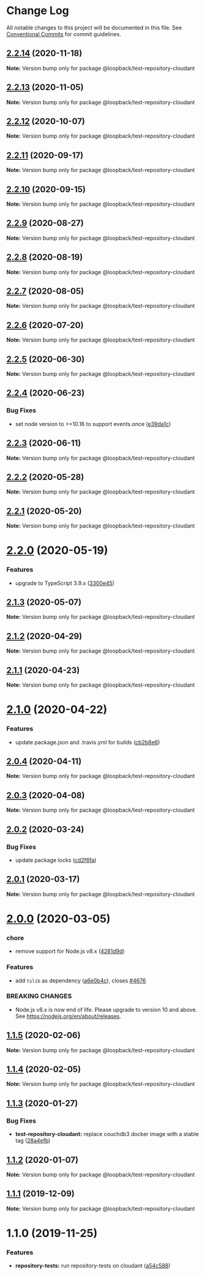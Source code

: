 # Change Log

All notable changes to this project will be documented in this file.
See [Conventional Commits](https://conventionalcommits.org) for commit guidelines.

## [2.2.14](https://github.com/strongloop/loopback-next/compare/@loopback/test-repository-cloudant@2.2.13...@loopback/test-repository-cloudant@2.2.14) (2020-11-18)

**Note:** Version bump only for package @loopback/test-repository-cloudant





## [2.2.13](https://github.com/strongloop/loopback-next/compare/@loopback/test-repository-cloudant@2.2.12...@loopback/test-repository-cloudant@2.2.13) (2020-11-05)

**Note:** Version bump only for package @loopback/test-repository-cloudant





## [2.2.12](https://github.com/strongloop/loopback-next/compare/@loopback/test-repository-cloudant@2.2.11...@loopback/test-repository-cloudant@2.2.12) (2020-10-07)

**Note:** Version bump only for package @loopback/test-repository-cloudant





## [2.2.11](https://github.com/strongloop/loopback-next/compare/@loopback/test-repository-cloudant@2.2.10...@loopback/test-repository-cloudant@2.2.11) (2020-09-17)

**Note:** Version bump only for package @loopback/test-repository-cloudant





## [2.2.10](https://github.com/strongloop/loopback-next/compare/@loopback/test-repository-cloudant@2.2.9...@loopback/test-repository-cloudant@2.2.10) (2020-09-15)

**Note:** Version bump only for package @loopback/test-repository-cloudant





## [2.2.9](https://github.com/strongloop/loopback-next/compare/@loopback/test-repository-cloudant@2.2.8...@loopback/test-repository-cloudant@2.2.9) (2020-08-27)

**Note:** Version bump only for package @loopback/test-repository-cloudant





## [2.2.8](https://github.com/strongloop/loopback-next/compare/@loopback/test-repository-cloudant@2.2.7...@loopback/test-repository-cloudant@2.2.8) (2020-08-19)

**Note:** Version bump only for package @loopback/test-repository-cloudant





## [2.2.7](https://github.com/strongloop/loopback-next/compare/@loopback/test-repository-cloudant@2.2.6...@loopback/test-repository-cloudant@2.2.7) (2020-08-05)

**Note:** Version bump only for package @loopback/test-repository-cloudant





## [2.2.6](https://github.com/strongloop/loopback-next/compare/@loopback/test-repository-cloudant@2.2.5...@loopback/test-repository-cloudant@2.2.6) (2020-07-20)

**Note:** Version bump only for package @loopback/test-repository-cloudant





## [2.2.5](https://github.com/strongloop/loopback-next/compare/@loopback/test-repository-cloudant@2.2.4...@loopback/test-repository-cloudant@2.2.5) (2020-06-30)

**Note:** Version bump only for package @loopback/test-repository-cloudant





## [2.2.4](https://github.com/strongloop/loopback-next/compare/@loopback/test-repository-cloudant@2.2.3...@loopback/test-repository-cloudant@2.2.4) (2020-06-23)


### Bug Fixes

* set node version to >=10.16 to support events.once ([e39da1c](https://github.com/strongloop/loopback-next/commit/e39da1ca47728eafaf83c10ce35b09b03b6a4edc))





## [2.2.3](https://github.com/strongloop/loopback-next/compare/@loopback/test-repository-cloudant@2.2.2...@loopback/test-repository-cloudant@2.2.3) (2020-06-11)

**Note:** Version bump only for package @loopback/test-repository-cloudant





## [2.2.2](https://github.com/strongloop/loopback-next/compare/@loopback/test-repository-cloudant@2.2.1...@loopback/test-repository-cloudant@2.2.2) (2020-05-28)

**Note:** Version bump only for package @loopback/test-repository-cloudant





## [2.2.1](https://github.com/strongloop/loopback-next/compare/@loopback/test-repository-cloudant@2.2.0...@loopback/test-repository-cloudant@2.2.1) (2020-05-20)

**Note:** Version bump only for package @loopback/test-repository-cloudant





# [2.2.0](https://github.com/strongloop/loopback-next/compare/@loopback/test-repository-cloudant@2.1.2...@loopback/test-repository-cloudant@2.2.0) (2020-05-19)


### Features

* upgrade to TypeScript 3.9.x ([3300e45](https://github.com/strongloop/loopback-next/commit/3300e4569ab8410bb1285f7a54d326e9d976476d))





## [2.1.3](https://github.com/strongloop/loopback-next/compare/@loopback/test-repository-cloudant@2.1.2...@loopback/test-repository-cloudant@2.1.3) (2020-05-07)

**Note:** Version bump only for package @loopback/test-repository-cloudant





## [2.1.2](https://github.com/strongloop/loopback-next/compare/@loopback/test-repository-cloudant@2.1.1...@loopback/test-repository-cloudant@2.1.2) (2020-04-29)

**Note:** Version bump only for package @loopback/test-repository-cloudant





## [2.1.1](https://github.com/strongloop/loopback-next/compare/@loopback/test-repository-cloudant@2.1.0...@loopback/test-repository-cloudant@2.1.1) (2020-04-23)

**Note:** Version bump only for package @loopback/test-repository-cloudant





# [2.1.0](https://github.com/strongloop/loopback-next/compare/@loopback/test-repository-cloudant@2.0.4...@loopback/test-repository-cloudant@2.1.0) (2020-04-22)


### Features

* update package.json and .travis.yml for builds ([cb2b8e6](https://github.com/strongloop/loopback-next/commit/cb2b8e6a18616dda7783c0193091039d4e608131))





## [2.0.4](https://github.com/strongloop/loopback-next/compare/@loopback/test-repository-cloudant@2.0.3...@loopback/test-repository-cloudant@2.0.4) (2020-04-11)

**Note:** Version bump only for package @loopback/test-repository-cloudant





## [2.0.3](https://github.com/strongloop/loopback-next/compare/@loopback/test-repository-cloudant@2.0.2...@loopback/test-repository-cloudant@2.0.3) (2020-04-08)

**Note:** Version bump only for package @loopback/test-repository-cloudant





## [2.0.2](https://github.com/strongloop/loopback-next/compare/@loopback/test-repository-cloudant@2.0.1...@loopback/test-repository-cloudant@2.0.2) (2020-03-24)


### Bug Fixes

* update package locks ([cd2f6fa](https://github.com/strongloop/loopback-next/commit/cd2f6fa7a732afe4a16f4ccf8316ff3142959fe8))





## [2.0.1](https://github.com/strongloop/loopback-next/compare/@loopback/test-repository-cloudant@2.0.0...@loopback/test-repository-cloudant@2.0.1) (2020-03-17)

**Note:** Version bump only for package @loopback/test-repository-cloudant





# [2.0.0](https://github.com/strongloop/loopback-next/compare/@loopback/test-repository-cloudant@1.1.5...@loopback/test-repository-cloudant@2.0.0) (2020-03-05)


### chore

* remove support for Node.js v8.x ([4281d9d](https://github.com/strongloop/loopback-next/commit/4281d9df50f0715d32879e1442a90b643ec8f542))


### Features

* add `tslib` as dependency ([a6e0b4c](https://github.com/strongloop/loopback-next/commit/a6e0b4ce7b862764167cefedee14c1115b25e0a4)), closes [#4676](https://github.com/strongloop/loopback-next/issues/4676)


### BREAKING CHANGES

* Node.js v8.x is now end of life. Please upgrade to version
10 and above. See https://nodejs.org/en/about/releases.





## [1.1.5](https://github.com/strongloop/loopback-next/compare/@loopback/test-repository-cloudant@1.1.4...@loopback/test-repository-cloudant@1.1.5) (2020-02-06)

**Note:** Version bump only for package @loopback/test-repository-cloudant





## [1.1.4](https://github.com/strongloop/loopback-next/compare/@loopback/test-repository-cloudant@1.1.3...@loopback/test-repository-cloudant@1.1.4) (2020-02-05)

**Note:** Version bump only for package @loopback/test-repository-cloudant





## [1.1.3](https://github.com/strongloop/loopback-next/compare/@loopback/test-repository-cloudant@1.1.2...@loopback/test-repository-cloudant@1.1.3) (2020-01-27)


### Bug Fixes

* **test-repository-cloudant:** replace couchdb3 docker image with a stable tag ([28a4efb](https://github.com/strongloop/loopback-next/commit/28a4efb9bdb788cd7c59d5e1dd9e1ff8b79b827a))





## [1.1.2](https://github.com/strongloop/loopback-next/compare/@loopback/test-repository-cloudant@1.1.1...@loopback/test-repository-cloudant@1.1.2) (2020-01-07)

**Note:** Version bump only for package @loopback/test-repository-cloudant





## [1.1.1](https://github.com/strongloop/loopback-next/compare/@loopback/test-repository-cloudant@1.1.0...@loopback/test-repository-cloudant@1.1.1) (2019-12-09)

**Note:** Version bump only for package @loopback/test-repository-cloudant





# 1.1.0 (2019-11-25)


### Features

* **repository-tests:** run repository-tests on cloudant ([a54c588](https://github.com/strongloop/loopback-next/commit/a54c588e3f59b273c22d008bf591184f5339effe))

